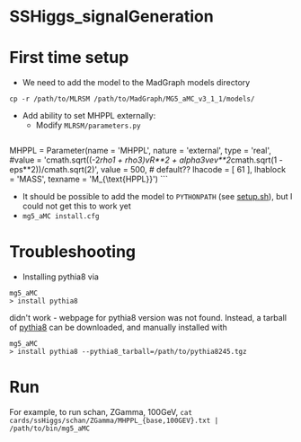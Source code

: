 # SSHiggs_signalGeneration

# First time setup
- We need to add the model to the MadGraph models directory
```
cp -r /path/to/MLRSM /path/to/MadGraph/MG5_aMC_v3_1_1/models/
```
- Add ability to set MHPPL externally:
	- Modify `MLRSM/parameters.py`
	```
MHPPL = Parameter(name = 'MHPPL',
                  nature = 'external',
                  type = 'real',
                  #value = 'cmath.sqrt((-2*rho1 + rho3)*vR**2 + alpha3*vev**2*cmath.sqrt(1 - eps**2))/cmath.sqrt(2)',
                  value = 500, # default??
                  lhacode = [ 61 ],
                  lhablock = 'MASS',
                  texname = 'M_{\\text{HPPL}}')
	```

- It should be possible to add the model to `PYTHONPATH` (see [setup.sh](setup.sh)), but I could not get this to work yet
- `mg5_aMC install.cfg`

# Troubleshooting
- Installing pythia8 via
```
mg5_aMC
> install pythia8
```
didn't work - webpage for pythia8 version was not found. Instead, a tarball of [pythia8](https://pythia.org/releases/) can be downloaded, and manually installed with
```
mg5_aMC
> install pythia8 --pythia8_tarball=/path/to/pythia8245.tgz
```

# Run
For example, to run schan, ZGamma, 100GeV,
`cat cards/ssHiggs/schan/ZGamma/MHPPL_{base,100GEV}.txt | /path/to/bin/mg5_aMC`
